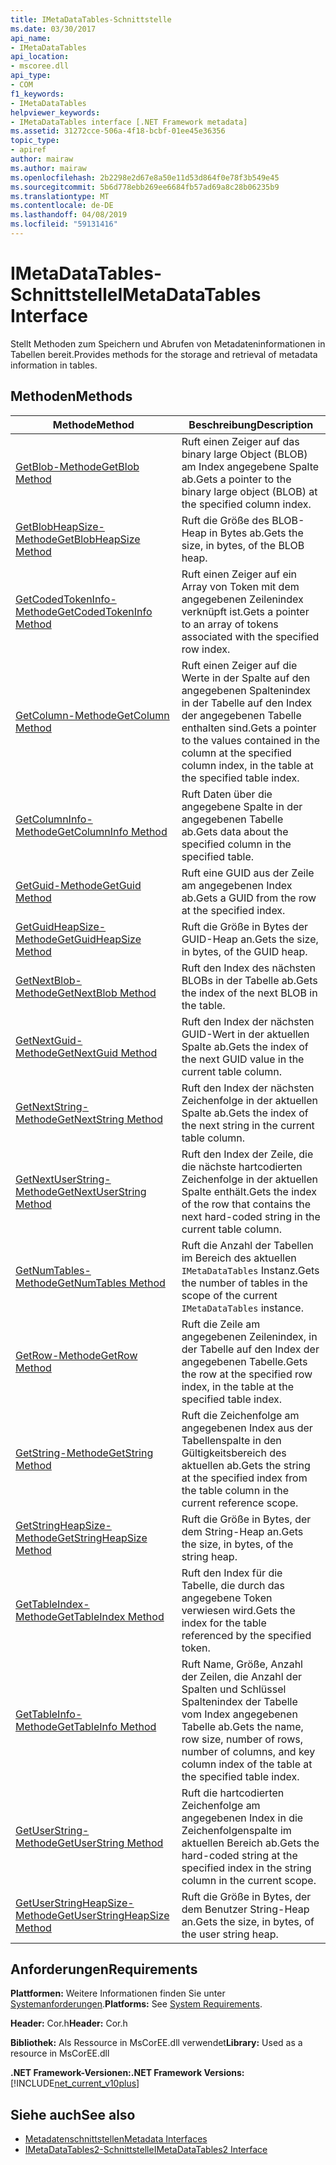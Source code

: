 ```yaml
---
title: IMetaDataTables-Schnittstelle
ms.date: 03/30/2017
api_name:
- IMetaDataTables
api_location:
- mscoree.dll
api_type:
- COM
f1_keywords:
- IMetaDataTables
helpviewer_keywords:
- IMetaDataTables interface [.NET Framework metadata]
ms.assetid: 31272cce-506a-4f18-bcbf-01ee45e36356
topic_type:
- apiref
author: mairaw
ms.author: mairaw
ms.openlocfilehash: 2b2298e2d67e8a50e11d53d864f0e78f3b549e45
ms.sourcegitcommit: 5b6d778ebb269ee6684fb57ad69a8c28b06235b9
ms.translationtype: MT
ms.contentlocale: de-DE
ms.lasthandoff: 04/08/2019
ms.locfileid: "59131416"
---
```

# <a name="imetadatatables-interface"></a><span data-ttu-id="92f36-102">IMetaDataTables-Schnittstelle</span><span class="sxs-lookup"><span data-stu-id="92f36-102">IMetaDataTables Interface</span></span>
<span data-ttu-id="92f36-103">Stellt Methoden zum Speichern und Abrufen von Metadateninformationen in Tabellen bereit.</span><span class="sxs-lookup"><span data-stu-id="92f36-103">Provides methods for the storage and retrieval of metadata information in tables.</span></span>  
  
## <a name="methods"></a><span data-ttu-id="92f36-104">Methoden</span><span class="sxs-lookup"><span data-stu-id="92f36-104">Methods</span></span>  
  
|<span data-ttu-id="92f36-105">Methode</span><span class="sxs-lookup"><span data-stu-id="92f36-105">Method</span></span>|<span data-ttu-id="92f36-106">Beschreibung</span><span class="sxs-lookup"><span data-stu-id="92f36-106">Description</span></span>|  
|------------|-----------------|  
|[<span data-ttu-id="92f36-107">GetBlob-Methode</span><span class="sxs-lookup"><span data-stu-id="92f36-107">GetBlob Method</span></span>](../../../../docs/framework/unmanaged-api/metadata/imetadatatables-getblob-method.md)|<span data-ttu-id="92f36-108">Ruft einen Zeiger auf das binary large Object (BLOB) am Index angegebene Spalte ab.</span><span class="sxs-lookup"><span data-stu-id="92f36-108">Gets a pointer to the binary large object (BLOB) at the specified column index.</span></span>|  
|[<span data-ttu-id="92f36-109">GetBlobHeapSize-Methode</span><span class="sxs-lookup"><span data-stu-id="92f36-109">GetBlobHeapSize Method</span></span>](../../../../docs/framework/unmanaged-api/metadata/imetadatatables-getblobheapsize-method.md)|<span data-ttu-id="92f36-110">Ruft die Größe des BLOB-Heap in Bytes ab.</span><span class="sxs-lookup"><span data-stu-id="92f36-110">Gets the size, in bytes, of the BLOB heap.</span></span>|  
|[<span data-ttu-id="92f36-111">GetCodedTokenInfo-Methode</span><span class="sxs-lookup"><span data-stu-id="92f36-111">GetCodedTokenInfo Method</span></span>](../../../../docs/framework/unmanaged-api/metadata/imetadatatables-getcodedtokeninfo-method.md)|<span data-ttu-id="92f36-112">Ruft einen Zeiger auf ein Array von Token mit dem angegebenen Zeilenindex verknüpft ist.</span><span class="sxs-lookup"><span data-stu-id="92f36-112">Gets a pointer to an array of tokens associated with the specified row index.</span></span>|  
|[<span data-ttu-id="92f36-113">GetColumn-Methode</span><span class="sxs-lookup"><span data-stu-id="92f36-113">GetColumn Method</span></span>](../../../../docs/framework/unmanaged-api/metadata/imetadatatables-getcolumn-method.md)|<span data-ttu-id="92f36-114">Ruft einen Zeiger auf die Werte in der Spalte auf den angegebenen Spaltenindex in der Tabelle auf den Index der angegebenen Tabelle enthalten sind.</span><span class="sxs-lookup"><span data-stu-id="92f36-114">Gets a pointer to the values contained in the column at the specified column index, in the table at the specified table index.</span></span>|  
|[<span data-ttu-id="92f36-115">GetColumnInfo-Methode</span><span class="sxs-lookup"><span data-stu-id="92f36-115">GetColumnInfo Method</span></span>](../../../../docs/framework/unmanaged-api/metadata/imetadatatables-getcolumninfo-method.md)|<span data-ttu-id="92f36-116">Ruft Daten über die angegebene Spalte in der angegebenen Tabelle ab.</span><span class="sxs-lookup"><span data-stu-id="92f36-116">Gets data about the specified column in the specified table.</span></span>|  
|[<span data-ttu-id="92f36-117">GetGuid-Methode</span><span class="sxs-lookup"><span data-stu-id="92f36-117">GetGuid Method</span></span>](../../../../docs/framework/unmanaged-api/metadata/imetadatatables-getguid-method.md)|<span data-ttu-id="92f36-118">Ruft eine GUID aus der Zeile am angegebenen Index ab.</span><span class="sxs-lookup"><span data-stu-id="92f36-118">Gets a GUID from the row at the specified index.</span></span>|  
|[<span data-ttu-id="92f36-119">GetGuidHeapSize-Methode</span><span class="sxs-lookup"><span data-stu-id="92f36-119">GetGuidHeapSize Method</span></span>](../../../../docs/framework/unmanaged-api/metadata/imetadatatables-getguidheapsize-method.md)|<span data-ttu-id="92f36-120">Ruft die Größe in Bytes der GUID-Heap an.</span><span class="sxs-lookup"><span data-stu-id="92f36-120">Gets the size, in bytes, of the GUID heap.</span></span>|  
|[<span data-ttu-id="92f36-121">GetNextBlob-Methode</span><span class="sxs-lookup"><span data-stu-id="92f36-121">GetNextBlob Method</span></span>](../../../../docs/framework/unmanaged-api/metadata/imetadatatables-getnextblob-method.md)|<span data-ttu-id="92f36-122">Ruft den Index des nächsten BLOBs in der Tabelle ab.</span><span class="sxs-lookup"><span data-stu-id="92f36-122">Gets the index of the next BLOB in the table.</span></span>|  
|[<span data-ttu-id="92f36-123">GetNextGuid-Methode</span><span class="sxs-lookup"><span data-stu-id="92f36-123">GetNextGuid Method</span></span>](../../../../docs/framework/unmanaged-api/metadata/imetadatatables-getnextguid-method.md)|<span data-ttu-id="92f36-124">Ruft den Index der nächsten GUID-Wert in der aktuellen Spalte ab.</span><span class="sxs-lookup"><span data-stu-id="92f36-124">Gets the index of the next GUID value in the current table column.</span></span>|  
|[<span data-ttu-id="92f36-125">GetNextString-Methode</span><span class="sxs-lookup"><span data-stu-id="92f36-125">GetNextString Method</span></span>](../../../../docs/framework/unmanaged-api/metadata/imetadatatables-getnextstring-method.md)|<span data-ttu-id="92f36-126">Ruft den Index der nächsten Zeichenfolge in der aktuellen Spalte ab.</span><span class="sxs-lookup"><span data-stu-id="92f36-126">Gets the index of the next string in the current table column.</span></span>|  
|[<span data-ttu-id="92f36-127">GetNextUserString-Methode</span><span class="sxs-lookup"><span data-stu-id="92f36-127">GetNextUserString Method</span></span>](../../../../docs/framework/unmanaged-api/metadata/imetadatatables-getnextuserstring-method.md)|<span data-ttu-id="92f36-128">Ruft den Index der Zeile, die die nächste hartcodierten Zeichenfolge in der aktuellen Spalte enthält.</span><span class="sxs-lookup"><span data-stu-id="92f36-128">Gets the index of the row that contains the next hard-coded string in the current table column.</span></span>|  
|[<span data-ttu-id="92f36-129">GetNumTables-Methode</span><span class="sxs-lookup"><span data-stu-id="92f36-129">GetNumTables Method</span></span>](../../../../docs/framework/unmanaged-api/metadata/imetadatatables-getnumtables-method.md)|<span data-ttu-id="92f36-130">Ruft die Anzahl der Tabellen im Bereich des aktuellen `IMetaDataTables` Instanz.</span><span class="sxs-lookup"><span data-stu-id="92f36-130">Gets the number of tables in the scope of the current `IMetaDataTables` instance.</span></span>|  
|[<span data-ttu-id="92f36-131">GetRow-Methode</span><span class="sxs-lookup"><span data-stu-id="92f36-131">GetRow Method</span></span>](../../../../docs/framework/unmanaged-api/metadata/imetadatatables-getrow-method.md)|<span data-ttu-id="92f36-132">Ruft die Zeile am angegebenen Zeilenindex, in der Tabelle auf den Index der angegebenen Tabelle.</span><span class="sxs-lookup"><span data-stu-id="92f36-132">Gets the row at the specified row index, in the table at the specified table index.</span></span>|  
|[<span data-ttu-id="92f36-133">GetString-Methode</span><span class="sxs-lookup"><span data-stu-id="92f36-133">GetString Method</span></span>](../../../../docs/framework/unmanaged-api/metadata/imetadatatables-getstring-method.md)|<span data-ttu-id="92f36-134">Ruft die Zeichenfolge am angegebenen Index aus der Tabellenspalte in den Gültigkeitsbereich des aktuellen ab.</span><span class="sxs-lookup"><span data-stu-id="92f36-134">Gets the string at the specified index from the table column in the current reference scope.</span></span>|  
|[<span data-ttu-id="92f36-135">GetStringHeapSize-Methode</span><span class="sxs-lookup"><span data-stu-id="92f36-135">GetStringHeapSize Method</span></span>](../../../../docs/framework/unmanaged-api/metadata/imetadatatables-getstringheapsize-method.md)|<span data-ttu-id="92f36-136">Ruft die Größe in Bytes, der dem String-Heap an.</span><span class="sxs-lookup"><span data-stu-id="92f36-136">Gets the size, in bytes, of the string heap.</span></span>|  
|[<span data-ttu-id="92f36-137">GetTableIndex-Methode</span><span class="sxs-lookup"><span data-stu-id="92f36-137">GetTableIndex Method</span></span>](../../../../docs/framework/unmanaged-api/metadata/imetadatatables-gettableindex-method.md)|<span data-ttu-id="92f36-138">Ruft den Index für die Tabelle, die durch das angegebene Token verwiesen wird.</span><span class="sxs-lookup"><span data-stu-id="92f36-138">Gets the index for the table referenced by the specified token.</span></span>|  
|[<span data-ttu-id="92f36-139">GetTableInfo-Methode</span><span class="sxs-lookup"><span data-stu-id="92f36-139">GetTableInfo Method</span></span>](../../../../docs/framework/unmanaged-api/metadata/imetadatatables-gettableinfo-method.md)|<span data-ttu-id="92f36-140">Ruft Name, Größe, Anzahl der Zeilen, die Anzahl der Spalten und Schlüssel Spaltenindex der Tabelle vom Index angegebenen Tabelle ab.</span><span class="sxs-lookup"><span data-stu-id="92f36-140">Gets the name, row size, number of rows, number of columns, and key column index of the table at the specified table index.</span></span>|  
|[<span data-ttu-id="92f36-141">GetUserString-Methode</span><span class="sxs-lookup"><span data-stu-id="92f36-141">GetUserString Method</span></span>](../../../../docs/framework/unmanaged-api/metadata/imetadatatables-getuserstring-method.md)|<span data-ttu-id="92f36-142">Ruft die hartcodierten Zeichenfolge am angegebenen Index in die Zeichenfolgenspalte im aktuellen Bereich ab.</span><span class="sxs-lookup"><span data-stu-id="92f36-142">Gets the hard-coded string at the specified index in the string column in the current scope.</span></span>|  
|[<span data-ttu-id="92f36-143">GetUserStringHeapSize-Methode</span><span class="sxs-lookup"><span data-stu-id="92f36-143">GetUserStringHeapSize Method</span></span>](../../../../docs/framework/unmanaged-api/metadata/imetadatatables-getuserstringheapsize-method.md)|<span data-ttu-id="92f36-144">Ruft die Größe in Bytes, der dem Benutzer String-Heap an.</span><span class="sxs-lookup"><span data-stu-id="92f36-144">Gets the size, in bytes, of the user string heap.</span></span>|  
  
## <a name="requirements"></a><span data-ttu-id="92f36-145">Anforderungen</span><span class="sxs-lookup"><span data-stu-id="92f36-145">Requirements</span></span>  
 <span data-ttu-id="92f36-146">**Plattformen:** Weitere Informationen finden Sie unter [Systemanforderungen](../../../../docs/framework/get-started/system-requirements.md).</span><span class="sxs-lookup"><span data-stu-id="92f36-146">**Platforms:** See [System Requirements](../../../../docs/framework/get-started/system-requirements.md).</span></span>  
  
 <span data-ttu-id="92f36-147">**Header:** Cor.h</span><span class="sxs-lookup"><span data-stu-id="92f36-147">**Header:** Cor.h</span></span>  
  
 <span data-ttu-id="92f36-148">**Bibliothek:** Als Ressource in MsCorEE.dll verwendet</span><span class="sxs-lookup"><span data-stu-id="92f36-148">**Library:** Used as a resource in MsCorEE.dll</span></span>  
  
 **<span data-ttu-id="92f36-149">.NET Framework-Versionen:</span><span class="sxs-lookup"><span data-stu-id="92f36-149">.NET Framework Versions:</span></span>** [!INCLUDE[net_current_v10plus](../../../../includes/net-current-v10plus-md.md)]  
  
## <a name="see-also"></a><span data-ttu-id="92f36-150">Siehe auch</span><span class="sxs-lookup"><span data-stu-id="92f36-150">See also</span></span>

- [<span data-ttu-id="92f36-151">Metadatenschnittstellen</span><span class="sxs-lookup"><span data-stu-id="92f36-151">Metadata Interfaces</span></span>](../../../../docs/framework/unmanaged-api/metadata/metadata-interfaces.md)
- [<span data-ttu-id="92f36-152">IMetaDataTables2-Schnittstelle</span><span class="sxs-lookup"><span data-stu-id="92f36-152">IMetaDataTables2 Interface</span></span>](../../../../docs/framework/unmanaged-api/metadata/imetadatatables2-interface.md)
